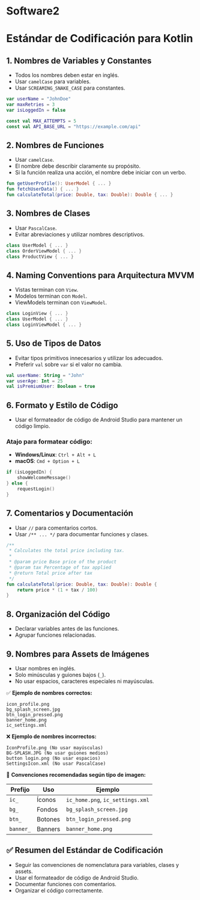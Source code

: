 # Software2

# Estándar de Codificación para Kotlin

## 1. Nombres de Variables y Constantes

- Todos los nombres deben estar en inglés.
- Usar `camelCase` para variables.
- Usar `SCREAMING_SNAKE_CASE` para constantes.

```kotlin
var userName = "JohnDoe"
var maxRetries = 3
var isLoggedIn = false

const val MAX_ATTEMPTS = 5
const val API_BASE_URL = "https://example.com/api"
```

## 2. Nombres de Funciones

- Usar `camelCase`.
- El nombre debe describir claramente su propósito.
- Si la función realiza una acción, el nombre debe iniciar con un verbo.

```kotlin
fun getUserProfile(): UserModel { ... }
fun fetchUserData() { ... }
fun calculateTotal(price: Double, tax: Double): Double { ... }
```

## 3. Nombres de Clases

- Usar `PascalCase`.
- Evitar abreviaciones y utilizar nombres descriptivos.

```kotlin
class UserModel { ... }
class OrderViewModel { ... }
class ProductView { ... }
```

## 4. Naming Conventions para Arquitectura MVVM

- Vistas terminan con `View`.
- Modelos terminan con `Model`.
- ViewModels terminan con `ViewModel`.

```kotlin
class LoginView { ... }
class UserModel { ... }
class LoginViewModel { ... }
```

## 5. Uso de Tipos de Datos

- Evitar tipos primitivos innecesarios y utilizar los adecuados.
- Preferir `val` sobre `var` si el valor no cambia.

```kotlin
val userName: String = "John"
var userAge: Int = 25
val isPremiumUser: Boolean = true
```

## 6. Formato y Estilo de Código

- Usar el formateador de código de Android Studio para mantener un código limpio.

### Atajo para formatear código:
- **Windows/Linux**: `Ctrl + Alt + L`
- **macOS**: `Cmd + Option + L`

```kotlin
if (isLoggedIn) {
    showWelcomeMessage()
} else {
    requestLogin()
}
```

## 7. Comentarios y Documentación

- Usar `//` para comentarios cortos.
- Usar `/** ... */` para documentar funciones y clases.

```kotlin
/**
 * Calculates the total price including tax.
 *
 * @param price Base price of the product
 * @param tax Percentage of tax applied
 * @return Total price after tax
 */
fun calculateTotal(price: Double, tax: Double): Double {
    return price * (1 + tax / 100)
}
```

## 8. Organización del Código

- Declarar variables antes de las funciones.
- Agrupar funciones relacionadas.

## 9. Nombres para Assets de Imágenes

- Usar nombres en inglés.
- Solo minúsculas y guiones bajos (`_`).
- No usar espacios, caracteres especiales ni mayúsculas.

✅ **Ejemplo de nombres correctos:**

```
icon_profile.png
bg_splash_screen.jpg
btn_login_pressed.png
banner_home.png
ic_settings.xml
```

❌ **Ejemplo de nombres incorrectos:**

```
IconProfile.png (No usar mayúsculas)
BG-SPLASH.JPG (No usar guiones medios)
button login.png (No usar espacios)
SettingsIcon.xml (No usar PascalCase)
```

📌 **Convenciones recomendadas según tipo de imagen:**

| Prefijo | Uso     | Ejemplo                |
|---------|--------|------------------------|
| `ic_`   | Íconos  | `ic_home.png`, `ic_settings.xml` |
| `bg_`   | Fondos  | `bg_splash_screen.jpg` |
| `btn_`  | Botones | `btn_login_pressed.png` |
| `banner_` | Banners | `banner_home.png` |

## ✅ Resumen del Estándar de Codificación

- Seguir las convenciones de nomenclatura para variables, clases y assets.
- Usar el formateador de código de Android Studio.
- Documentar funciones con comentarios.
- Organizar el código correctamente.
